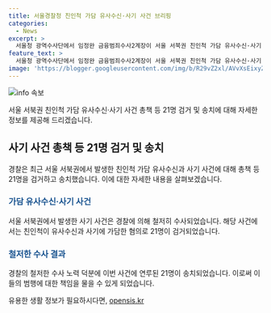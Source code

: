 ```yaml
---
title: 서울경찰청 친인척 가담 유사수신·사기 사건 브리핑
categories:
  - News
excerpt: >
  서울청 광역수사단에서 임정완 금융범죄수사2계장이 서울 서북권 친인척 가담 유사수신·사기 사건 총책 등 21명 검거 브리핑을 했다.
feature_text: >
  서울청 광역수사단에서 임정완 금융범죄수사2계장이 서울 서북권 친인척 가담 유사수신·사기 사건 총책 등 21명 검거 브리핑을 했다.
image: 'https://blogger.googleusercontent.com/img/b/R29vZ2xl/AVvXsEixyZcFfHzMRdzZMjFBmAUKJYCLCGyLL1o632UiGVXcaFdKo_bkvkuCioo0uUKlGfBVcT3P84aROyZIXSBEx3Aw5nCQ3pTgDom1WDC4m8eifvWiAmWEEVb4x6G_l8C0QH225ldMjyaFvpxGEBGNO37VmDTDMHGhJPq73UglMfDca1-0aw/s1600/blogspot.png'
---
```


<p><img src="https://blogger.googleusercontent.com/img/b/R29vZ2xl/AVvXsEixyZcFfHzMRdzZMjFBmAUKJYCLCGyLL1o632UiGVXcaFdKo_bkvkuCioo0uUKlGfBVcT3P84aROyZIXSBEx3Aw5nCQ3pTgDom1WDC4m8eifvWiAmWEEVb4x6G_l8C0QH225ldMjyaFvpxGEBGNO37VmDTDMHGhJPq73UglMfDca1-0aw/s1600/blogspot.png" alt="info 속보" /></p>

<p>서울 서북권 친인척 가담 유사수신·사기 사건 총책 등 21명 검거 및 송치에 대해 자세한 정보를 제공해 드리겠습니다.</p>

<h2 data-ke-size="size26">사기 사건 총책 등 21명 검거 및 송치</h2>

<p data-ke-size="size16">경찰은 최근 서울 서북권에서 발생한 친인척 가담 유사수신과 사기 사건에 대해 총책 등 21명을 검거하고 송치했습니다. 이에 대한 자세한 내용을 살펴보겠습니다.</p>

<h3><b><span style="color: #1a5490;">가담 유사수신·사기 사건</span></b></h3>

<p data-ke-size="size16">서울 서북권에서 발생한 사기 사건은 경찰에 의해 철저히 수사되었습니다. 해당 사건에서는 친인척이 유사수신과 사기에 가담한 혐의로 21명이 검거되었습니다.</p>

<h3><b><span style="color: #1a5490;">철저한 수사 결과</span></b></h3>

<p data-ke-size="size16">경찰의 철저한 수사 노력 덕분에 이번 사건에 연루된 21명이 송치되었습니다. 이로써 이들의 범행에 대한 책임을 물을 수 있게 되었습니다.</p>

유용한 생활 정보가 필요하시다면, <a href="https://opensis.kr" rel="dofollow">opensis.kr</a>


